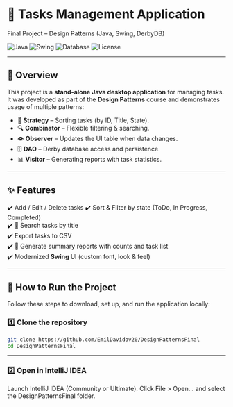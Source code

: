 # 📝 Tasks Management Application  
Final Project – Design Patterns (Java, Swing, DerbyDB)

![Java](https://img.shields.io/badge/Java-24-orange?logo=java&logoColor=white)
![Swing](https://img.shields.io/badge/UI-Swing-blue)
![Database](https://img.shields.io/badge/DB-Derby-lightgrey)
![License](https://img.shields.io/badge/License-MIT-green)

---

## 📖 Overview
This project is a **stand-alone Java desktop application** for managing tasks.  
It was developed as part of the **Design Patterns** course and demonstrates usage of multiple patterns:  

- 🧩 **Strategy** – Sorting tasks (by ID, Title, State).  
- 🔍 **Combinator** – Flexible filtering & searching.  
- 👁️ **Observer** – Updates the UI table when data changes.  
- 🗄️ **DAO** – Derby database access and persistence.  
- 📊 **Visitor** – Generating reports with task statistics.  

---

## ✨ Features
✔️ Add / Edit / Delete tasks 
✔️ Sort & Filter by state (ToDo, In Progress, Completed)  
✔️ 🔎 Search tasks by title  
✔️ Export tasks to CSV  
✔️ 📑 Generate summary reports with counts and task list  
✔️ Modernized **Swing UI** (custom font, look & feel)  

---
## 🚀 How to Run the Project

Follow these steps to download, set up, and run the application locally:

### 1️⃣ Clone the repository 
```bash
git clone https://github.com/EmilDavidov20/DesignPatternsFinal
cd DesignPatternsFinal
```
---

### 2️⃣ Open in IntelliJ IDEA
Launch IntelliJ IDEA (Community or Ultimate).
Click File > Open... and select the DesignPatternsFinal folder.



